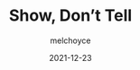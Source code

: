 ---
author: melchoyce
date: 2021-12-23
permalink: false
publisher: css
tags:
  - writing
  - design
  - semantics
target_url: https://css-tricks.com/show-dont-tell/
title: Show, Don’t Tell
---